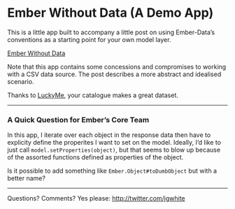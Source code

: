 # Ember Without Data (A Demo App)

This is a little app built to accompany a little post on using Ember-Data’s
conventions as a starting point for your own model layer.

[Ember Without Data](http://jgwhite.co.uk/2013/04/29/ember-without-data.html)

Note that this app contains some concessions and compromises to working
with a CSV data source. The post describes a more abstract and idealised
scenario.

Thanks to [LuckyMe](http://thisisluckyme.com), your catalogue makes a
great dataset.

---

### A Quick Question for Ember’s Core Team

In this app, I iterate over each object in the response data then
have to explicity define the properites I want to set on the model.
Ideally, I’d like to just call `model.setProperties(object)`, but
that seems to blow up because of the assorted functions defined as
properties of the object.

Is it possible to add something like `Ember.Object#toDumbObject`
but with a better name?

---

Questions? Comments? Yes please: http://twitter.com/jgwhite
